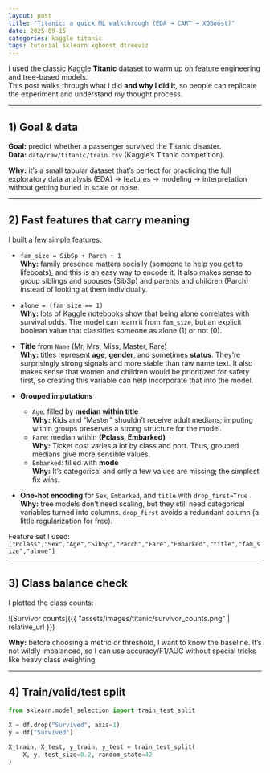 ```yaml
---
layout: post
title: "Titanic: a quick ML walkthrough (EDA → CART → XGBoost)"
date: 2025-09-15
categories: kaggle titanic
tags: tutorial sklearn xgboost dtreeviz
---
```


I used the classic Kaggle **Titanic** dataset to warm up on feature engineering and tree-based models.  
This post walks through what I did **and why I did it**, so people can replicate the experiment and understand my thought process.

---

## 1) Goal & data

**Goal:** predict whether a passenger survived the Titanic disaster.  
**Data:** `data/raw/titanic/train.csv` (Kaggle’s Titanic competition).

**Why:** it’s a small tabular dataset that’s perfect for practicing the full exploratory data analysis (EDA) → features → modeling → interpretation without getting buried in scale or noise.

---

## 2) Fast features that carry meaning

I built a few simple features:

- `fam_size = SibSp + Parch + 1`  
  **Why:** family presence matters socially (someone to help you get to lifeboats), and this is an easy way to encode it. It also makes sense to group siblings and spouses (SibSp) and parents and children (Parch) instead of looking at them individually.

- `alone = (fam_size == 1)`  
  **Why:** lots of Kaggle notebooks show that being alone correlates with survival odds. The model can learn it from `fam_size`, but an explicit boolean value that classifies someone as alone (1) or not (0).

- **Title** from `Name` (Mr, Mrs, Miss, Master, Rare)  
  **Why:** titles represent **age**, **gender**, and sometimes **status**. They’re surprisingly strong signals and more stable than raw name text. It also makes sense that women and children would be prioritized for safety first, so creating this variable can help incorporate that into the model.

- **Grouped imputations**  
  - `Age`: filled by **median within title**  
    **Why:** Kids and “Master” shouldn’t receive adult medians; imputing within groups preserves a strong structure for the model.  
  - `Fare`: median within **(Pclass, Embarked)**  
    **Why:** Ticket cost varies a lot by class and port. Thus, grouped medians give more sensible values.  
  - `Embarked`: filled with **mode**  
    **Why:** It’s categorical and only a few values are missing; the simplest fix wins.

- **One-hot encoding** for `Sex`, `Embarked`, and `title` with `drop_first=True`  
  **Why:** tree models don’t need scaling, but they still need categorical variables turned into columns. `drop_first` avoids a redundant column (a little regularization for free).

Feature set I used:  
`["Pclass","Sex","Age","SibSp","Parch","Fare","Embarked","title","fam_size","alone"]`

---

## 3) Class balance check

I plotted the class counts:

![Survivor counts]({{ "assets/images/titanic/survivor_counts.png" | relative_url }})

**Why:** before choosing a metric or threshold, I want to know the baseline. It’s not wildly imbalanced, so I can use accuracy/F1/AUC without special tricks like heavy class weighting.

---

## 4) Train/valid/test split

```python
from sklearn.model_selection import train_test_split

X = df.drop("Survived", axis=1)
y = df["Survived"]

X_train, X_test, y_train, y_test = train_test_split(
    X, y, test_size=0.2, random_state=42
)
